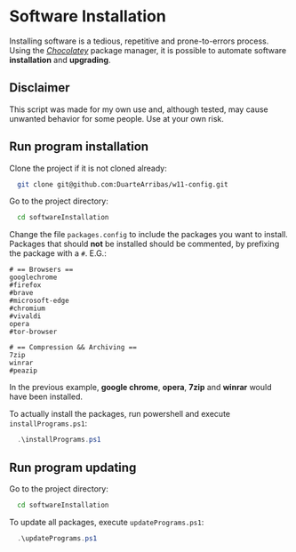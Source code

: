 # Software Installation

Installing software is a tedious, repetitive and prone-to-errors process. Using the *[Chocolatey](https://chocolatey.org/)* package manager, it is possible to automate software **installation** and **upgrading**.

## Disclaimer

This script was made for my own use and, although tested, may cause unwanted behavior for some people. Use at your own risk.

## Run program installation

Clone the project if it is not cloned already:

```bash
  git clone git@github.com:DuarteArribas/w11-config.git
```

Go to the project directory:

```bash
  cd softwareInstallation
```

Change the file `packages.config` to include the packages you want to install. Packages that should **not** be installed should be commented, by prefixing the package with a `#`. E.G.:

```
# == Browsers ==
googlechrome
#firefox
#brave
#microsoft-edge
#chromium
#vivaldi
opera
#tor-browser

# == Compression && Archiving ==
7zip
winrar
#peazip
```

In the previous example, **google chrome**, **opera**, **7zip** and **winrar** would have been installed.

To actually install the packages, run powershell and execute `installPrograms.ps1`:

```powershell
  .\installPrograms.ps1
```

## Run program updating

Go to the project directory:

```bash
  cd softwareInstallation
```

To update all packages, execute `updatePrograms.ps1`:

```powershell
  .\updatePrograms.ps1
```